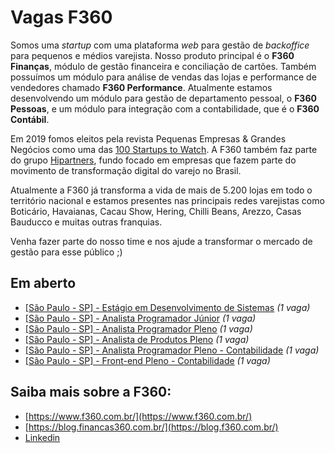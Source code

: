 # Vagas F360
Somos uma _startup_ com uma plataforma _web_ para gestão de _backoffice_ para pequenos e médios varejista. Nosso produto principal é o **F360 Finanças**, módulo de gestão financeira e conciliação de cartões. Também possuímos um módulo para análise de vendas das lojas e performance de vendedores chamado **F360 Performance**. Atualmente estamos desenvolvendo um módulo para gestão de departamento pessoal, o **F360 Pessoas**, e um módulo para integração com a contabilidade, que é o **F360 Contábil**.

Em 2019 fomos eleitos pela revista Pequenas Empresas & Grandes Negócios como uma das [100 Startups to Watch](https://revistapegn.globo.com/Startups/noticia/2019/05/100-startups-brasileiras-para-voce-ficar-de-olho.html). A F360 também faz parte do grupo [Hipartners](https://www.hipartners.com.br/), fundo focado em empresas que fazem parte do movimento de transformação digital do varejo no Brasil.

Atualmente a F360 já transforma a vida de mais de 5.200 lojas em todo o território nacional e estamos presentes nas principais redes varejistas como Boticário, Havaianas, Cacau Show, Hering, Chilli Beans, Arezzo, Casas Bauducco e muitas outras franquias. 

Venha fazer parte do nosso time e nos ajude a transformar o mercado de gestão para esse público ;)

## Em aberto
- [[São Paulo - SP] - Estágio em Desenvolvimento de Sistemas](vagas/estagio-desenvolvimento-de-sistemas.md) _(1 vaga)_
- [[São Paulo - SP] - Analista Programador Júnior](vagas/analista-programador-junior.md) _(1 vaga)_
- [[São Paulo - SP] - Analista Programador Pleno](vagas/analista-programador-pleno.md) _(1 vaga)_
- [[São Paulo - SP] - Analista de Produtos Pleno](vagas/analista-produtos-pleno.md) _(1 vaga)_
- [[São Paulo - SP] - Analista Programador Pleno - Contabilidade](vagas/analista-programador-pleno-contabilidade.md) _(1 vaga)_
- [[São Paulo - SP] - Front-end Pleno - Contabilidade](vagas/front-end-pleno-contabilidade.md) _(1 vaga)_

## Saiba mais sobre a F360:
- [https://www.f360.com.br/](https://www.f360.com.br/)
- [https://blog.financas360.com.br/](https://blog.f360.com.br/)
- [Linkedin](https://www.linkedin.com/company/f-360)
